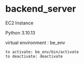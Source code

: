 # backend_server

EC2 Instance

Python 3.10.13

virtual environment : be_env

    to activate: be_env/bin/activate
    to deactivate: deactivate
